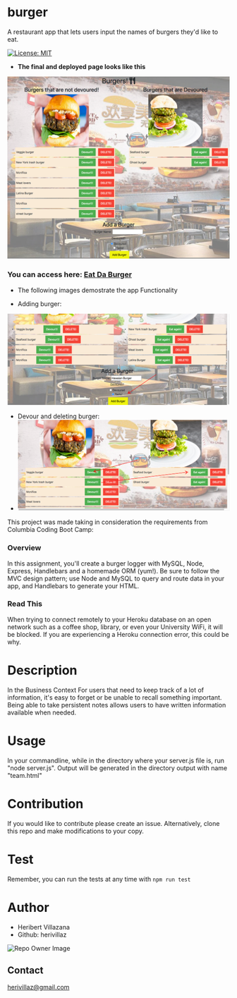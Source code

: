 # burger
A restaurant app that lets users input the names of burgers they'd like to eat.

[![License: MIT](https://img.shields.io/badge/License-MIT-blue.svg)](https://opensource.org/licenses/MIT)

* **The final and deployed page looks like this**

![Home Page](/assets/homepage.png)


### You can access here: [Eat Da Burger](https://sheltered-shore-18370.herokuapp.com/)

* The following images demostrate the app Functionality

* Adding burger:

![addBurger](/assets/addburger.png)

* Devour and deleting burger:
* ![Devour burger](/assets/devour.png)

This project was made taking in consideration the requirements from Columbia Coding Boot Camp:

### Overview

In this assignment, you'll create a burger logger with MySQL, Node, Express, Handlebars and a homemade ORM (yum!). Be sure to follow the MVC design pattern; use Node and MySQL to query and route data in your app, and Handlebars to generate your HTML.

### Read This

When trying to connect remotely to your Heroku database on an open network such as a coffee shop, library, or even your University WiFi, it will be blocked. If you are experiencing a Heroku connection error, this could be why.


# Description

In the Business Context For users that need to keep track of a lot of information, it's easy to forget or be unable to recall something important. Being able to take persistent notes allows users to have written information available when needed.

# Usage
In your commandline, while in the directory where your server.js file is, run "node server.js". Output will be generated in the directory output with name "team.html"

# Contribution
If you would like to contribute please create an issue. Alternatively, clone this repo and make modifications to your copy.

# Test
Remember, you can run the tests at any time with `npm run test`

# Author
* Heribert Villazana
* Github: herivillaz

![Repo Owner Image](https://avatars.githubusercontent.com/herivillaz?s=100)

## Contact
herivillaz@gmail.com
